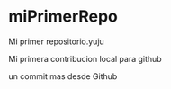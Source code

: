# miPrimerRepo

Mi primer repositorio.yuju

Mi primera contribucion local para github


un commit mas desde Github
